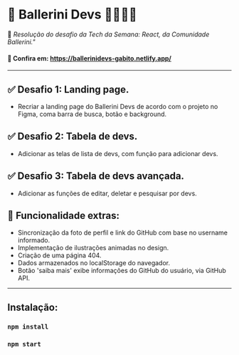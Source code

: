 # 💚 Ballerini Devs 👨‍💻👩‍💻

🎯 <em>Resolução do desafio da Tech da Semana: React, da Comunidade Ballerini."</em>

#### 🔗 Confira em: https://ballerinidevs-gabito.netlify.app/

___

## ✅ Desafio 1: Landing page.
- Recriar a landing page do Ballerini Devs de acordo com o projeto no Figma, coma  barra de busca, botão e background.

## ✅ Desafio 2: Tabela de devs.
- Adicionar as telas de lista de devs, com função para adicionar devs.

## ✅ Desafio 3: Tabela de devs avançada.
- Adicionar as funções de editar, deletar e pesquisar por devs.

## 💛 Funcionalidade extras:
- Sincronização da foto de perfil e link do GitHub com base no username informado.
- Implementação de ilustrações animadas no design.
- Criação de uma página 404.
- Dados armazenados no localStorage do navegador.
- Botão 'saiba mais' exibe informações do GitHub do usuário, via GitHub API.

___

## Instalação:
### `npm install`
### `npm start`

